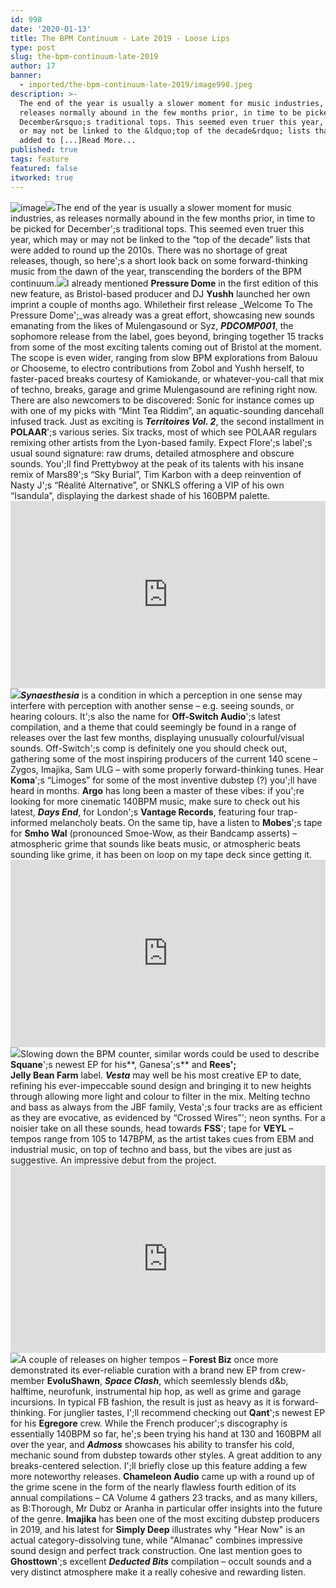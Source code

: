 ```yaml
---
id: 998
date: '2020-01-13'
title: The BPM Continuum - Late 2019 - Loose Lips
type: post
slug: the-bpm-continuum-late-2019
author: 17
banner:
  - imported/the-bpm-continuum-late-2019/image998.jpeg
description: >-
  The end of the year is usually a slower moment for music industries, as
  releases normally abound in the few months prior, in time to be picked for
  December&rsquo;s traditional tops. This seemed even truer this year, which may
  or may not be linked to the &ldquo;top of the decade&rdquo; lists that were
  added to [...]Read More...
published: true
tags: feature
featured: false
itworked: true
---
```

![image](../imported/the-bpm-continuum-late-2019/image998.jpeg)![](/wp-content/uploads/live/img/wysiwyg/5e1c3ac294bb1.jpg)The end of the year is usually a slower moment for music industries, as releases normally abound in the few months prior, in time to be picked for December';s traditional tops. This seemed even truer this year, which may or may not be linked to the “top of the decade” lists that were added to round up the 2010s. There was no shortage of great releases, though, so here';s a short look back on some forward-thinking music from the dawn of the year, transcending the borders of the BPM continuum.![](/wp-content/uploads/live/img/wysiwyg/5e1c3af811453.jpg)I already mentioned **Pressure Dome** in the first edition of this new feature, as Bristol-based producer and DJ **Yushh** launched her own imprint a couple of months ago. Whiletheir first release _Welcome To The Pressure Dome';_was already was a great effort, showcasing new sounds emanating from the likes of Mulengasound or Syz, **_PDCOMP001_**, the sophomore release from the label, goes beyond, bringing together 15 tracks from some of the most exciting talents coming out of Bristol at the moment. The scope is even wider, ranging from slow BPM explorations from Balouu or Chooseme, to electro contributions from Zobol and Yushh herself, to faster-paced breaks courtesy of Kamiokande, or whatever-you-call that mix of techno, breaks, garage and grime Mulengasound are refining right now. There are also newcomers to be discovered: Sonic for instance comes up with one of my picks with “Mint Tea Riddim”, an aquatic-sounding dancehall infused track. Just as exciting is **_Territoires Vol. 2_**, the second installment in **POLAAR**';s various series. Six tracks, most of which see POLAAR regulars remixing other artists from the Lyon-based family. Expect Flore';s label';s usual sound signature: raw drums, detailed atmosphere and obscure sounds. You';ll find Prettybwoy at the peak of its talents with his insane remix of Mars89';s “Sky Burial”, Tim Karbon with a deep reinvention of Nasty J';s “Réalité Alternative”, or SNKLS offering a VIP of his own “Isandula”, displaying the darkest shade of his 160BPM palette.<iframe width='100%' height='300' scrolling='no' frameborder='no' allow='autoplay' src='https://bandcamp.com/EmbeddedPlayer/album=549389238/size=small/bgcol=ffffff/linkcol=0687f5/track=1060396838/transparent=true/'></iframe>![](/wp-content/uploads/live/img/wysiwyg/5e1c3bd0aabe0.jpg)**_Synaesthesia_** is a condition in which a perception in one sense may interfere with perception with another sense – e.g. seeing sounds, or hearing colours. It';s also the name for **Off-Switch Audio**';s latest compilation, and a theme that could seemingly be found in a range of releases over the last few months, displaying unusually colourful/visual sounds. Off-Switch';s comp is definitely one you should check out, gathering some of the most inspiring producers of the current 140 scene – Zygos, Imajika, Sam ULG – with some properly forward-thinking tunes. Hear **Koma**';s “Limoges” for some of the most inventive dubstep (?) you';ll have heard in months. **Argo** has long been a master of these vibes: if you';re looking for more cinematic 140BPM music, make sure to check out his latest, **_Days End_**, for London';s **Vantage Records**, featuring four trap-informed melancholy beats. On the same tip, have a listen to **Mobes**';s tape for **Smho Wal** (pronounced Smoe-Wow, as their Bandcamp asserts) – atmospheric grime that sounds like beats music, or atmospheric beats sounding like grime, it has been on loop on my tape deck since getting it.<iframe width='100%' height='300' scrolling='no' frameborder='no' allow='autoplay' src='https://bandcamp.com/EmbeddedPlayer/album=1066917123/size=small/bgcol=ffffff/linkcol=63b2cc/track=860105832/transparent=true/'></iframe>![](/wp-content/uploads/live/img/wysiwyg/5e1c3ca26d340.jpg)Slowing down the BPM counter, similar words could be used to describe **Squane**';s newest EP for his**, Ganesa';s** and **Rees';**  
**Jelly Bean Farm** label. **_Vesta_** may well be his most creative EP to date, refining his ever-impeccable sound design and bringing it to new heights through allowing more light and colour to filter in the mix. Melting techno and bass as always from the JBF family, Vesta';s four tracks are as efficient as they are evocative, as evidenced by “Crossed Wires”'; neon synths. For a noisier take on all these sounds, head towards **FSS**'; tape for **VEYL** – tempos range from 105 to 147BPM, as the artist takes cues from EBM and industrial music, on top of techno and bass, but the vibes are just as suggestive. An impressive debut from the project.<iframe width='100%' height='300' scrolling='no' frameborder='no' allow='autoplay' src='https://w.soundcloud.com/player/?url=https%3A//api.soundcloud.com/tracks/723564799&color=%236c6c74&inverse=false&auto_play=false&show_user=true'></iframe>![](/wp-content/uploads/live/img/wysiwyg/5e1c3d87511c4.jpg)A couple of releases on higher tempos – **Forest Biz** once more demonstrated its ever-reliable curation with a brand new EP from crew-member **EvoluShawn**, **_Space Clash_**, which seemlessly blends d&b, halftime, neurofunk, instrumental hip hop, as well as grime and garage incursions. In typical FB fashion, the result is just as heavy as it is forward-thinking. For junglier tastes, I';ll recommend checking out **Qant**';s newest EP for his **Egregore** crew. While the French producer';s discography is essentially 140BPM so far, he';s been trying his hand at 130 and 160BPM all over the year, and **_Admoss_** showcases his ability to transfer his cold, mechanic sound from dubstep towards other styles. A great addition to any breaks-centered selection. I';ll briefly close up this feature adding a few more noteworthy releases. **Chameleon Audio** came up with a round up of the grime scene in the form of the nearly flawless fourth edition of its annual compilations – CA Volume 4 gathers 23 tracks, and as many killers, as B:Thorough, Mr Dubz or Aranha in particular offer insights into the future of the genre. **Imajika** has been one of the most exciting dubstep producers in 2019, and his latest for **Simply Deep** illustrates why "Hear Now" is an actual category-dissolving tune, while "Almanac" combines impressive sound design and perfect track construction. One last mention goes to **Ghosttown**';s excellent **_Deducted Bits_** compilation – occult sounds and a very distinct atmosphere make it a really cohesive and rewarding listen.
